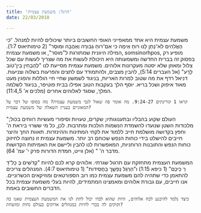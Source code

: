 ```yaml
---
title: 'הרגל: משמעת עצמית'
date: 22/03/2018

---
```


משמעת עצמית היא אחד ממאפייני האופי החשובים ביותר שיכולים להיות למנהל. "ּכִי הָאֱֹלהִים לֹא־נָתַן לָנּו רּוחַ אֵימָה ּכִי אִם־רּוחַ ּגְבּורָה וְאַהֲבָה ּומּוסָר" (2 טימותיאוס  1:7). המילה היוונית שמתורגת ל"מוסר", או משמעת עצמית,  somsinorhpos, מופיע רק בפסוק זה בברית החדשה ומשמעותה היא היכולת לעשות את מה שצריך לעשות עם שכל צלול ומאוזן שלא יסטה מעקרונות אלוהים. משמעת עצמית מסייעת לנו "לְהַבְחִין ּבֵין־טֹוב לָרָע" (אל העברים 5:14), להבין מצבים, ולהתמודד עם לחצים והפרעות בשלוה וצניעות. דניאל רדף את מה שטוב למרות האריות, בניגוד לשמשון שחיי חיי הוללות והפגין מעט מאוד איפוק ושכל בריא. יוסף הלך בעקבות הטוב אפילו בבית פוטיפר, בניגוד לשלמה המלך, שסגד לאלוהים אחרים (מלכים א' 11:4,5).

`קראו 1 קורינתים 9:24-27. מה אומר פה שאול לגבי משמעת עצמית? מה בסופו של דבר על המאזניים בעניין השאלה של משמעת עצמית?`

"העולם שקוע בהבליו ובתענוגותיו; שקרים, טעויות וסיפורי מעשיות רווחים בכול; מלכודות השטן שנועדו להשמדת הנשמות הולכות ומתרבות. לכן, כל מי ששרוי ביראת ה' וחפץ בקדושה מושלמת חייב ללמוד את לקחי המתינות וההינזרות. תאוות החך והיצר חייבים להישלט בידי כוחות הנפש שכוחם רב יותר. משמעת עצמית זו נחוצה לחיזוק כוחות הנפש והתובנות הרוחניות, המאפשרות לנו להבין וליישם את האמיתות הקדושות מדבר ה' " (אלן ווייט, חמדת הדורות פרק י' עמ' 64).

המשמעת העצמית מתחזקת עם תרגול שגרתי. אלוהים קרא לכם להיות "קְדֹׁשִים ּבְ כָל־ּדַ רְ כֵיכֶם" (1 כיפא 1:15) ו"הַרְּגֵל נַפְׁשְָך ּבַחֲסִידּות" (1 טימותיאוס 4:7). המנהלים צריכים להתאמן כדי שתהיה להם משמעת עצמית כמו רוב הספורטאים ומוזיקאים הכשרוניים. אנו חייבים, עם גבורת אלוהים ומאמצינו המתמידים, להיות בעלי משמעת עצמית בכל הדברים החשובים באמת.

`כיצד נלמד להיכנע לכח אלוהים, היות שהוא לבדו יכול לתת לנו את המשמעת העצמית שאנו כה זקוקים לה בכדי לחיות כמנהלים אדוקים בעולם נחות ומושחת?`